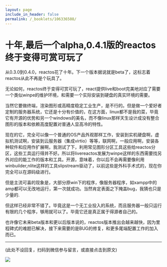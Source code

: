 ```yaml
---
layout: page
include_in_header: false
permalink: /_booklets/106336508/
---
```

十年,最后一个alpha,0.4.1版的reactos终于变得可赏可玩了
=====

从0.3.0到0.4.0，reactos花了十年。下一个版本据说就是beta了，这标志着reactos从此不再是个玩具了。

无论如何，reactos终于变得可赏可玩了，react提供live和boot完美地对应了需要一个类似winpe的维护环境，和需要一个实际安装到硬盘的真实环境的需要。

当然它要做终端，渲染图形或高精度稳定工业生产，是不行的。但是做一个爱好者定制的服务器系统，它还是十分有价值的，在这方面，linux都不是我的菜，毕竟它有开源的优势和另一个windows的美名，而不像linux那样天生设计成没有整合图形的版本和依赖高度配置对普通人显高冷的特性。

现在的它，完全可以像一个普通的OS产品外观那样工作，安装到实机硬盘啊，虚拟机测试啊，安装到云服务器（集成virtio）等等，联网啊，一般应用啊，安装各种软件和应用作扩展啊，我测试了下，利用常见图形分区工具这些给reactos分区，这些工具运行得并不好。所以将livereactos发展为winpe这样的东西需要找另外对应的能工作的版本和工具。开源，意味着，你以后不会再需要像利用winbuilder,nlite这样的工具slipstream驱动了，以前这些是外科手术式的，现在你完全可以在源码级进行。

但是主流可喜的现象是，大部分原win下的程序，像服务器程序，如xampp中的amp都可以无改地运行，第一次就成功。当然肯定表面之下掩盖bug，我猜也只是少量的.

但这样已经非常不错了。毕竟这是一个无工业投入的系统，而且服务器一般只运行有限的几个程序，够用就可以了。毕竟它还是真正属于得源者自己的。

也许像它未来beta版本和更以后版本说的，reactos版本推出会越来越快，因为里程碑式的难题已解决，接下来需要的是BUG的修复，和更多尾端配置工作的加入而已。



-----


(此处不设回复，扫码到微信参与留言，或直接点击到原文)

![](/p/106336508/qrcode.png)

<!-- Markdeep: -->
<meta charset="utf-8">
<link rel="stylesheet" href="../../res/aloha.css?">

<script src="../../res/markdeep.min.js" charset="utf-8"></script>




